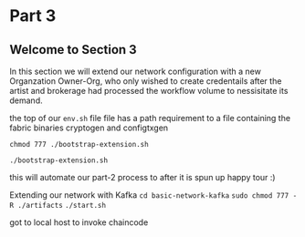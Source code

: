 # Part 3
## Welcome to Section 3

In this section we will extend our network configuration with a new Organzation Owner-Org, who only wished to create credentails after the artist and brokerage had processed the workflow volume to nessisitate its demand.

the top of our ```env.sh``` file file has a path requirement to a file containing the fabric binaries cryptogen and configtxgen

``` chmod 777 ./bootstrap-extension.sh ```

``` ./bootstrap-extension.sh ```

this will automate our part-2 process to after it is spun up
happy tour :)

Extending our network with Kafka
``` cd basic-network-kafka ```
```sudo chmod 777 -R ./artifacts```
``` ./start.sh ```

got to local host to invoke chaincode






